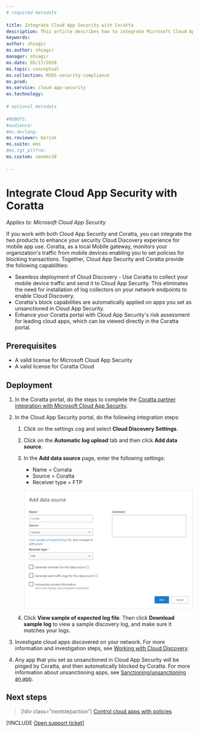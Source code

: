 ```yaml
---
# required metadata

title: Integrate Cloud App Security with Coratta
description: This article describes how to integrate Microsoft Cloud App Security with Coratta for seamless Cloud Discovery and automated block of unsanctioned apps.
keywords:
author: shsagir
ms.author: shsagir
manager: shsagir
ms.date: 05/17/2020
ms.topic: conceptual
ms.collection: M365-security-compliance
ms.prod:
ms.service: cloud-app-security
ms.technology:

# optional metadata

#ROBOTS:
#audience:
#ms.devlang:
ms.reviewer: borisk
ms.suite: ems
#ms.tgt_pltfrm:
ms.custom: seodec18

---
```

# Integrate Cloud App Security with Coratta

*Applies to: Microsoft Cloud App Security*

If you work with both Cloud App Security and Coratta, you can integrate the two products to enhance your security Cloud Discovery experience for mobile app use. Coratta, as a local Mobile gateway, monitors your organization's traffic from mobile devices enabling you to set policies for blocking transactions. Together, Cloud App Security and Coratta provide the following capabilities:

- Seamless deployment of Cloud Discovery - Use Coratta to collect your mobile device traffic and send it to Cloud App Security. This eliminates the need for installation of log collectors on your network endpoints to enable Cloud Discovery.
- Coratta's block capabilities are automatically applied on apps you set as unsanctioned in Cloud App Security.
- Enhance your Coratta portal with Cloud App Security's risk assessment for leading cloud apps, which can be viewed directly in the Coratta portal.

## Prerequisites

- A valid license for Microsoft Cloud App Security
- A valid license for Coratta Cloud

## Deployment

1. In the Coratta portal, do the steps to complete the [Coratta partner integration with Microsoft Cloud App Security](https://corrata.com/microsoft-mcas-onboarding).
2. In the Cloud App Security portal, do the following integration steps:
    1. Click on the settings cog and select **Cloud Discovery Settings**.
    2. Click on the **Automatic log upload** tab and then click **Add data source**.
    3. In the **Add data source** page, enter the following settings:

        - Name = Corrata
        - Source = Coratta
        - Receiver type = FTP

        ![data source Coratta](media/data-source-coratta.png)

    4. Click **View sample of expected log file**. Then click **Download sample log** to view a sample discovery log, and make sure it matches your logs.

3. Investigate cloud apps discovered on your network. For more information and investigation steps, see [Working with Cloud Discovery](working-with-cloud-discovery-data.md).

4. Any app that you set as unsanctioned in Cloud App Security will be pinged by Coratta, and then automatically blocked by Coratta. For more information about unsanctioning apps, see [Sanctioning/unsanctioning an app](governance-discovery.md#BKMK_SanctionApp).

## Next steps

> [!div class="nextstepaction"]
> [Control cloud apps with policies](control-cloud-apps-with-policies.md)

[!INCLUDE [Open support ticket](includes/support.md)]
